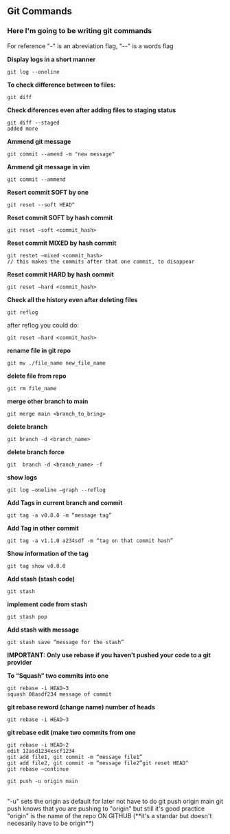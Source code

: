 ## Git Commands
### Here I'm going to be writing git commands

For reference "-" is an abreviation flag, "--" is a words flag

<strong>Display logs in a short manner</strong>
```
git log --oneline
```

<strong>To check difference between to files:</strong>
```
git diff
```

<strong>Check diferences even after adding files to staging status</strong>
```
git diff --staged
added more
```

<strong>Ammend git message</strong>
```
git commit --amend -m "new message"
```


<strong>Ammend git message in vim</strong>
```
git commit --ammend
```

<strong>Resert commit SOFT by one </strong>
```
git reset --soft HEAD^
```

<strong>Reset commit SOFT by hash commit</strong>
```
git reset —soft <commit_hash>
```

<strong>Reset commit MIXED by hash commit</strong>
```
git restet —mixed <commit_hash>
// this makes the commits after that one commit, to disappear
```

<strong>Reset commit HARD by hash commit</strong>
```
git reset —hard <commit_hash>
```

<strong>Check all the history even after deleting files</strong>
```
git reflog 
```
after reflog you could do: 
```
git reset —hard <commit_hash>
```

<strong>rename file in git repo</strong>
```
git mv ./file_name new_file_name
```

<strong>delete file from repo</strong>
```
git rm file_name
```

<strong>merge other branch to main</strong>
```
git merge main <branch_to_bring>
```

<strong>delete branch</strong>
```
git branch -d <branch_name>
```

<strong>delete branch force</strong>
```
git  branch -d <branch_name> -f
```

<strong>show logs</strong>
```
git log —oneline —graph --reflog
```

<strong>Add Tags in current branch and commit</strong>
```
git tag -a v0.0.0 -m “message tag”
```

<strong>Add Tag in other commit</strong>
```
git tag -a v1.1.0 a234sdf -m “tag on that commit hash”
```

<strong>Show information of the tag</strong>
```
git tag show v0.0.0
```

<strong>Add stash (stash code)</strong>
```
git stash
```

<strong>implement code from stash</strong>
```
git stash pop 
```

<strong>Add stash with message</strong>
```
git stash save “message for the stash”
```

<strong>IMPORTANT: Only use rebase if you haven’t pushed your code to a git provider</strong>

<strong>To “Squash” two commits into one</strong>
```
git rebase -i HEAD~3
squash 08asdf234 message of commit
```
<strong>git rebase reword (change name) number of heads</strong>

```
git rebase -i HEAD~3
```

<strong>git rebase edit (make two commits from one</strong>
```
git rebase -i HEAD~2
edit 12asd1234xscf1234
git add file1, git commit -m “message file1”
git add file2, git commit -m “message file2”git reset HEAD^
git rebase —continue
```
```
git push -u origin main
```
<br/>
"-u" sets the origin as default for later not have to do git push origin main 
git push knows that you are pushing to "origin" but still it's good practice
"origin" is the name of the repo ON GITHUB (**it's a standar but doesn't necesarily have to be origin**)
